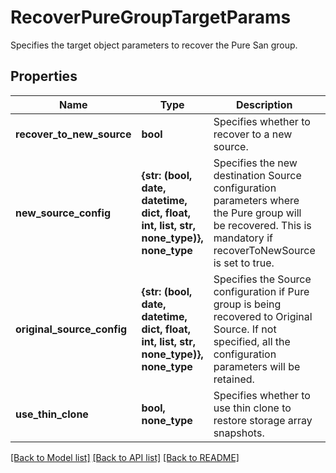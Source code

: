 # RecoverPureGroupTargetParams

Specifies the target object parameters to recover the Pure San group.

## Properties
Name | Type | Description | Notes
------------ | ------------- | ------------- | -------------
**recover_to_new_source** | **bool** | Specifies whether to recover to a new source. | 
**new_source_config** | **{str: (bool, date, datetime, dict, float, int, list, str, none_type)}, none_type** | Specifies the new destination Source configuration parameters where the Pure group will be recovered. This is mandatory if recoverToNewSource is set to true. | [optional] 
**original_source_config** | **{str: (bool, date, datetime, dict, float, int, list, str, none_type)}, none_type** | Specifies the Source configuration if Pure group is being recovered to Original Source. If not specified, all the configuration parameters will be retained. | [optional] 
**use_thin_clone** | **bool, none_type** | Specifies whether to use thin clone to restore storage array snapshots. | [optional] 

[[Back to Model list]](../README.md#documentation-for-models) [[Back to API list]](../README.md#documentation-for-api-endpoints) [[Back to README]](../README.md)


